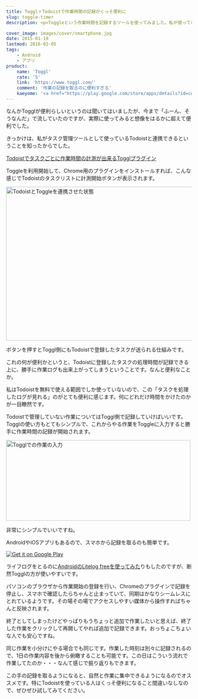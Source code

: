 ```yaml
---
title: Toggl＋Todoistで作業時間の記録がくっそ便利に
slug: toggle-timer
description: <p>Toggleという作業時間を記録するツールを使ってみました。私が使っているタスク管理ツールであるTodoistと連携ができるのがミソで、「Todoistでタスク管理しているけど、処理したタスクのログを見たい」という人にピッタリだと思います。</p>

cover_image: images/cover/smartphone.jpg
date: 2015-01-19
lastmod: 2016-02-05
tags: 
    - Android
    - アプリ
product:
    name: 'Toggl'
    rate: '5'
    link: 'https://www.toggl.com/'
    comment: '作業の記録を取るのに便利すぎる'
    kaeyome: '<a href="https://play.google.com/store/apps/details?id=com.toggl.timer"><img alt="Get it on Google Play" src="https://play.google.com/intl/en_us/badges/images/generic/en-play-badge.png" /></a>'
---
```


<p>なんかTogglが便利らしいというのは聞いてはいましたが、今まで「ふーん、そうなんだ」で流していたのですが、実際に使ってみると想像をはるかに超えて便利でした。</p>
<p>きっかけは、私がタスク管理ツールとして使っているTodoistと連携できるということを知ったからでした。</p>
<p><a href="http://blog.todoist.com/ja/2015/01/16/todoist%E3%81%A7%E3%82%BF%E3%82%B9%E3%82%AF%E3%81%94%E3%81%A8%E3%81%AB%E4%BD%9C%E6%A5%AD%E6%99%82%E9%96%93%E3%81%AE%E8%A8%88%E6%B8%AC%E3%81%8C%E5%87%BA%E6%9D%A5%E3%82%8Btoggl%E3%83%97%E3%83%A9/" rel="nofollow">Todoistでタスクごとに作業時間の計測が出来るTogglプラグイン</a></p>
<p>Toggleを利用開始して、Chrome用のプラグインをインストールすれば、こんな感じでTodoistのタスクリストに計測開始ボタンが表示されます。</p>
<p><img src="https://wantit.gcreate.jp/wp-content/uploads/2015/01/2dfe896e2b42a45127680f91797c1866.jpg" alt="TodoistとToggleを連携させた状態" title="TodoistとToggleを連携させた状態.jpg" width="546" height="417" /></p>
<p>ボタンを押すとToggl側にもTodoistで登録したタスクが送られる仕組みです。</p>
<p>これの何が便利かというと、Todoistに登録したタスクの処理時間が記録できる上に、勝手に作業ログも出来上がってしまうということです。なんと便利なことか。</p>
<p>私はTodoistを無料で使える範囲でしか使っていないので、この「タスクを処理したログが見れる」のがとても便利に感じます。何にどれだけ時間をかけたのかが一目瞭然です。</p>
<p>Todoistで管理していない作業についてはToggl側で記録していけばいいです。Togglの使い方もとてもシンプルで、これからやる作業をToggleに入力すると勝手に作業時間の記録が開始されます。</p>
<p><img src="https://wantit.gcreate.jp/wp-content/uploads/2015/01/0cc91ac86f149ab514731d416d419e35.jpg" alt="Togglでの作業の入力" title="Togglでの作業の入力.jpg" width="500" height="219" /></p>
<p>非常にシンプルでいいですね。</p>
<p>AndroidやiOSアプリもあるので、スマホから記録を取るのも簡単です。</p>
<p><a href="https://play.google.com/store/apps/details?id=com.toggl.timer" rel="nofollow"><img alt="Get it on Google Play" src="https://play.google.com/intl/en_us/badges/images/generic/en-play-badge.png" /></a></p>
<p>ライフログをとるのに<a href="https://wantit.gcreate.jp/litelogfree/">AndroidのLitelog freeを使ってみた</a>りもしたのですが、断然Togglの方が使いやすいです。</p>
<p>パソコンのブラウザから作業開始の登録を行い、Chromeのプラグインで記録を停止し、スマホで確認したらちゃんと止まっていて、同期はかなりシームレスにとれているようです。その場その場でアクセスしやすい媒体から操作すればちゃんと反映されます。</p>
<p>終了としてしまったけどやっぱりもうちょっと追加で作業したいと思えば、終了した作業をクリックして再開してやれば追加で記録できます。おっちょこちょいな人でも安心ですね。</p>
<p>同じ作業を小分けにやる場合でも同じです。作業した時刻は別々に記録されるので、1日の作業内容を後から俯瞰することも可能です。この日はこういう流れで作業してたのか・・・なんて感じで振り返りもできます。</p>
<p>この手の記録を取るようになると、自然と作業に集中できるようになるのでオススメです。特にTodoistを使っている人はくっそ便利になること間違いなしなので、ぜひぜひ試してみてください。</p>

  
